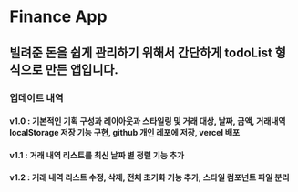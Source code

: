 # Finance App

## 빌려준 돈을 쉽게 관리하기 위해서 간단하게 todoList 형식으로 만든 앱입니다.

### 업데이트 내역

#### v1.0 : 기본적인 기획 구성과 레이아웃과 스타일링 및 거래 대상, 날짜, 금액, 거래내역 localStorage 저장 기능 구현, github 개인 레포에 저장, vercel 배포

#### v1.1 : 거래 내역 리스트를 최신 날짜 별 정렬 기능 추가

#### v1.2 : 거래 내역 리스트 수정, 삭제, 전체 초기화 기능 추가, 스타일 컴포넌트 파일 분리
